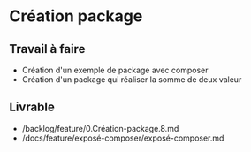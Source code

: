 # Création package 
 
## Travail à faire

- Création d'un exemple de package avec composer 
- Création d'un package qui réaliser la somme de deux valeur

## Livrable
- /backlog/feature/0.Création-package.8.md
- /docs/feature/exposé-composer/exposé-composer.md